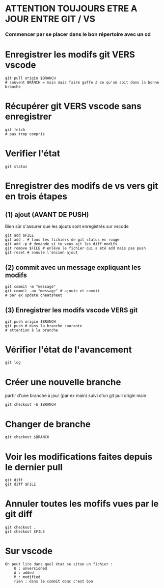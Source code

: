 # ATTENTION TOUJOURS ETRE A JOUR ENTRE GIT / VS
### Commencer par se placer dans le bon répertoire avec un cd

# Enregistrer les modifs git VERS vscode
```shell
git pull origin $BRANCH
# souvent BRANCH = main mais faire gaffe à ce qu'on soit dans la bonne branche
```
# Récupérer git VERS vscode sans enregistrer
```shell
git fetch
# pas trop compris
```

# Verifier l'état
```shell
git status
```

# Enregistrer des modifs de vs vers git en trois étapes
## (1) ajout (AVANT DE PUSH)
Bien sûr s'assurer que les ajouts sont enregistrés sur vscode
```shell
git add $FILE
git add . # tous les fichiers de git status en rouge
git add -p # demande si tu veux ajt les diff modifs
git remove $FILE # enlève le fichier qui a été add mais pas push
git reset # annule l'ancien ajout
```

## (2) commit avec un message expliquant les modifs
```shell
git commit -m "message"
git commit -am "message" # ajoute et commit
# par ex update cheatsheet
```

## (3) Enregistrer les modifs vscode VERS git
```shell
git push origin $BRANCH
git push # dans la branche courante
# attention à la branche
```


# Vérifier l'état de l'avancement
```shell
git log
```

# Créer une nouvelle branche
partir d'une branche à jour (par ex main) suivi d'un git pull origin main
```shell
git checkout -b $BRANCH
```

# Changer de branche
```shell
git checkout $BRANCH
```

# Voir les modifications faites depuis le dernier pull
```shell
git diff
git diff $FILE
```

# Annuler toutes les mofifs vues par le git diff
```shell
git checkout .
git checkout $FILE
```

# Sur vscode
```
On peut lire dans quel état se situe un fichier :
    U : unversioned
    A : added
    M : modified
    rien : dans le commit donc c'est bon
```


